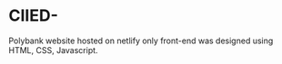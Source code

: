 # CIIED-
Polybank website hosted on netlify only front-end was designed using HTML, CSS, Javascript.

